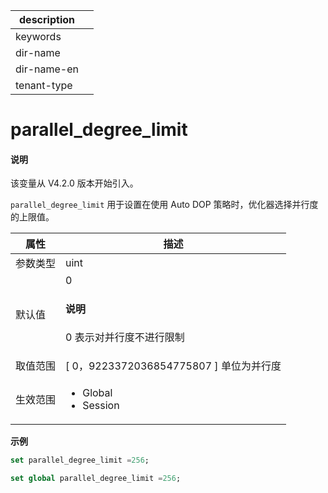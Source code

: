 |description||
|---|---|
|keywords||
|dir-name||
|dir-name-en||
|tenant-type||

# parallel_degree_limit

<main id="notice" type='explain'>
<h4>说明</h4>
<p>该变量从 V4.2.0 版本开始引入。</p>
</main>

`parallel_degree_limit` 用于设置在使用 Auto DOP 策略时，优化器选择并行度的上限值。

| 属性 | 描述 |
| --- | --- |
| 参数类型 | uint |
| 默认值 | 0 <main id="notice" type='explain'><h4>说明</h4><p>0 表示对并行度不进行限制</p></main>|
| 取值范围 | [ 0，9223372036854775807 ] 单位为并行度 |
| 生效范围 | <ul><li>Global  </li><li>Session </li></ul>|

**示例**

```sql
set parallel_degree_limit =256;
```

```sql
set global parallel_degree_limit =256;
```
